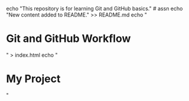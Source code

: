 echo "This repository is for learning Git and GitHub basics." # assn
echo "New content added to README." >> README.md
echo "<!DOCTYPE html><html><head><title>Git Basics</title></head><body><h1>Git and GitHub Workflow</h1></body></html>" > index.html
echo "<h1>My Project</h1>" 

